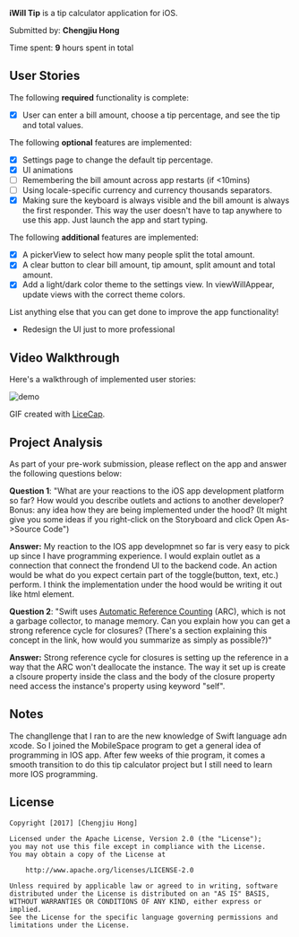 **iWill Tip** is a tip calculator application for iOS.

Submitted by: **Chengjiu Hong**

Time spent: **9** hours spent in total

## User Stories

The following **required** functionality is complete:
* [x] User can enter a bill amount, choose a tip percentage, and see the tip and total values.

The following **optional** features are implemented:
* [x] Settings page to change the default tip percentage.
* [x] UI animations
* [ ] Remembering the bill amount across app restarts (if <10mins)
* [ ] Using locale-specific currency and currency thousands separators.
* [x] Making sure the keyboard is always visible and the bill amount is always the first responder. This way the user doesn't have to tap anywhere to use this app. Just launch the app and start typing.

The following **additional** features are implemented:
* [x] A pickerView to select how many people split the total amount.
* [x] A clear button to clear bill amount, tip amount, split amount and total amount.
* [x] Add a light/dark color theme to the settings view. In viewWillAppear, update views with the correct theme colors.

List anything else that you can get done to improve the app functionality!
* Redesign the UI just to more professional


## Video Walkthrough 

Here's a walkthrough of implemented user stories:

![demo](https://cloud.githubusercontent.com/assets/15274466/20820001/e05e9044-b7ec-11e6-9e56-a45c4e53c2f4.gif)

GIF created with [LiceCap](http://www.cockos.com/licecap/).

## Project Analysis

As part of your pre-work submission, please reflect on the app and answer the following questions below:

**Question 1**: "What are your reactions to the iOS app development platform so far? How would you describe outlets and actions to another developer? Bonus: any idea how they are being implemented under the hood? (It might give you some ideas if you right-click on the Storyboard and click Open As->Source Code")

**Answer:** My reaction to the IOS app developmnet so far is very easy to pick up since I have programming experience. I would explain outlet as a connection that connect the frondend UI to the backend code. An action would be what do you expect certain part of the toggle(button, text, etc.) perform. I think the implementation under the hood would be writing it out like html element.

**Question 2**: "Swift uses [Automatic Reference Counting](https://developer.apple.com/library/content/documentation/Swift/Conceptual/Swift_Programming_Language/AutomaticReferenceCounting.html#//apple_ref/doc/uid/TP40014097-CH20-ID49) (ARC), which is not a garbage collector, to manage memory. Can you explain how you can get a strong reference cycle for closures? (There's a section explaining this concept in the link, how would you summarize as simply as possible?)"

**Answer:** Strong reference cycle for closures is setting up the reference in a way that the ARC won't deallocate the instance. The way it set up is create a clsoure property inside the class and the body of the closure property need access the instance's property using keyword "self".

## Notes
The changllenge that I ran to are the new knowledge of Swift language adn xcode. So I joined the MobileSpace program to get a general idea of programming in IOS app. After few weeks of thie program, it comes a smooth transition to do this tip calculator project but I still need to learn more IOS programming.

## License

    Copyright [2017] [Chengjiu Hong]

    Licensed under the Apache License, Version 2.0 (the "License");
    you may not use this file except in compliance with the License.
    You may obtain a copy of the License at

        http://www.apache.org/licenses/LICENSE-2.0

    Unless required by applicable law or agreed to in writing, software
    distributed under the License is distributed on an "AS IS" BASIS,
    WITHOUT WARRANTIES OR CONDITIONS OF ANY KIND, either express or implied.
    See the License for the specific language governing permissions and
    limitations under the License.
